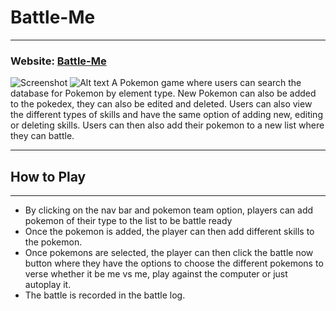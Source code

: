 # Battle-Me

----

### Website: [Battle-Me](https://battle-me.herokuapp.com)

![Screenshot](/homepage.png)
![Alt text](/homepage.png?raw=true "Optional Title")
A Pokemon game where users can search the database for Pokemon by element type.
New Pokemon can also be added to the pokedex, they can also be edited and deleted. Users can also view the different types of skills and have the same option of adding new, editing or deleting skills.
Users can then also add their pokemon to a new list where they can battle.

----

## How to Play

----
- By clicking on the nav bar and pokemon team option, players can add pokemon of their type to the list to be battle ready
- Once the pokemon is added, the player can then add different skills to the pokemon.
- Once pokemons are selected, the player can then click the battle now button where they have the options to choose the different pokemons to verse whether it be me vs me,   play against the computer or just autoplay it.
- The battle is recorded in the battle log.
